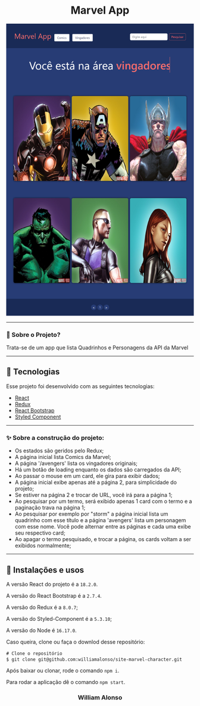 
<h1 align="center">
    Marvel App
</h1>

<div align="center">
  <img src="https://github.com/williamalonso/site-marvel-character/blob/master/public/home.png" alt"Marvel App" title="Marvel App Project" width="600" />
  

---

</div>



### 🤔 Sobre o Projeto?

Trata-se de um app que lista Quadrinhos e Personagens da API da Marvel

---

## 🚀 Tecnologias

Esse projeto foi desenvolvido com as seguintes tecnologias:

- [React](https://react.dev/)
- [Redux](https://react-redux.js.org/)
- [React Bootstrap](https://react-bootstrap.github.io/)
- [Styled Component](https://styled-components.com/)

---

### ✨ Sobre a construção do projeto:

- Os estados são geridos pelo Redux;
- A página inicial lista Comics da Marvel;
- A página '/avengers' lista os vingadores originais;
- Há um botão de loading enquanto os dados são carregados da API;
- Ao passar o mouse em um card, ele gira para exibir dados;
- A página inicial exibe apenas até a página 2, para simplicidade do projeto;
- Se estiver na página 2 e trocar de URL, você irá para a página 1;
- Ao pesquisar por um termo, será exibido apenas 1 card com o termo e a paginação trava na página 1;
- Ao pesquisar por exemplo por "storm" a página inicial lista um quadrinho com esse título e a página 'avengers' lista um personagem com esse nome. Você pode alternar entre as páginas e cada uma exibe seu respectivo card;
- Ao apagar o termo pesquisado, e trocar a página, os cards voltam a ser exibidos normalmente;

---

## 🙅 Instalações e usos

A versão React do projeto é a `18.2.0`.

A versão do React Bootstrap é a `2.7.4`.

A versão do Redux é a `8.0.7`;

A versão do Styled-Component é a `5.3.10`;

A versão do Node é `16.17.0`.

Caso queira, clone ou faça o downlod desse repositório:

```
# Clone o repositório
$ git clone git@github.com:williamalonso/site-marvel-character.git
```

Após baixar ou clonar, rode o comando `npm i`.

Para rodar a aplicação dê o comando `npm start`.

<h3 align="center">William Alonso</h3>

